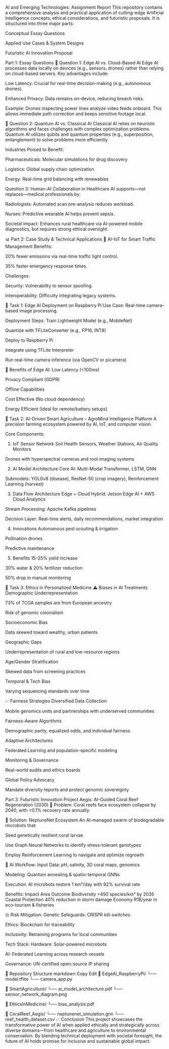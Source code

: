 AI and Emerging Technologies: Assignment Report
This repository contains a comprehensive analysis and practical application of cutting-edge Artificial Intelligence concepts, ethical considerations, and futuristic proposals. It is structured into three major parts:

Conceptual Essay Questions

Applied Use Cases & System Designs

Futuristic AI Innovation Proposal

Part 1: Essay Questions
🔹 Question 1: Edge AI vs. Cloud-Based AI
Edge AI processes data locally on devices (e.g., sensors, drones) rather than relying on cloud-based servers.
Key advantages include:

Low Latency: Crucial for real-time decision-making (e.g., autonomous drones).

Enhanced Privacy: Data remains on-device, reducing breach risks.

Example: Drones inspecting power lines analyze video feeds onboard. This allows immediate path correction and keeps sensitive footage local.

🔹 Question 2: Quantum AI vs. Classical AI
Classical AI relies on heuristic algorithms and faces challenges with complex optimization problems.
Quantum AI utilizes qubits and quantum properties (e.g., superposition, entanglement) to solve problems more efficiently.

Industries Poised to Benefit:

Pharmaceuticals: Molecular simulations for drug discovery

Logistics: Global supply chain optimization

Energy: Real-time grid balancing with renewables

 Question 3: Human-AI Collaboration in Healthcare
AI supports—not replaces—medical professionals by:

Radiologists: Automated scan pre-analysis reduces workload.

Nurses: Predictive wearable AI helps prevent sepsis.

Societal Impact: Enhances rural healthcare via AI-powered mobile diagnostics, but requires strong ethical oversight.

📊 Part 2: Case Study & Technical Applications
🔹 AI-IoT for Smart Traffic Management
Benefits:

20% fewer emissions via real-time traffic light control.

35% faster emergency response times.

Challenges:

Security: Vulnerability to sensor spoofing.

Interoperability: Difficulty integrating legacy systems.

🔹 Task 1: Edge AI Deployment on Raspberry Pi
Use Case: Real-time camera-based image processing.

 Deployment Steps:
Train Lightweight Model (e.g., MobileNet)

Quantize with TFLiteConverter (e.g., FP16, INT8)

Deploy to Raspberry Pi

Integrate using TFLite Interpreter

Run real-time camera inference (via OpenCV or picamera)

🌟 Benefits of Edge AI:
Low Latency (<100ms)

Privacy Compliant (GDPR)

Offline Capabilities

Cost Effective (No cloud dependency)

Energy Efficient (Ideal for remote/battery setups)

🔹 Task 2: AI-Driven Smart Agriculture – AgroMind Intelligence Platform
A precision farming ecosystem powered by AI, IoT, and computer vision.

 Core Components:
1. IoT Sensor Network
Soil Health Sensors, Weather Stations, Air Quality Monitors

Drones with hyperspectral cameras and root imaging systems

2. AI Model Architecture
Core AI: Multi-Modal Transformer, LSTM, GNN

Submodels: YOLOv8 (disease), ResNet-50 (crop imagery), Reinforcement Learning (harvest)

3. Data Flow Architecture
Edge + Cloud Hybrid: Jetson Edge AI + AWS Cloud Analytics

Stream Processing: Apache Kafka pipelines

Decision Layer: Real-time alerts, daily recommendations, market integration

4. Innovations
Autonomous pest scouting & irrigation

Pollination drones

Predictive maintenance

5. Benefits
15–25% yield increase

30% water & 20% fertilizer reduction

50% drop in manual monitoring

🔹 Task 3: Ethics in Personalized Medicine
⚠️ Biases in AI Treatments
Demographic Underrepresentation

73% of TCGA samples are from European ancestry

Risk of genomic colonialism

Socioeconomic Bias

Data skewed toward wealthy, urban patients

Geographic Gaps

Underrepresentation of rural and low-resource regions

Age/Gender Stratification

Skewed data from screening practices

Temporal & Tech Bias

Varying sequencing standards over time

✅ Fairness Strategies
Diversified Data Collection

Mobile genomics units and partnerships with underserved communities

Fairness-Aware Algorithms

Demographic parity, equalized odds, and individual fairness

Adaptive Architectures

Federated Learning and population-specific modeling

Monitoring & Governance

Real-world audits and ethics boards

Global Policy Advocacy

Mandate diversity reports and protect genomic sovereignty

 Part 3: Futuristic Innovation
Project Aegis: AI-Guided Coral Reef Regeneration (2030)
🌊 Problem:
Coral reefs face ecosystem collapse by 2040, with <0.1% recovery rate annually.

🤖 Solution: NeptuneNet Ecosystem
An AI-managed swarm of biodegradable microbots that:

Seed genetically resilient coral larvae

Use Graph Neural Networks to identify stress-tolerant genotypes

Employ Reinforcement Learning to navigate and optimize regrowth

🔗 AI Workflow:
Input Data: pH, salinity, 3D coral maps, genomics

Modeling: Quantum annealing & spatio-temporal GNNs

Execution: AI microbots restore 1 km²/day with 92% survival rate

 Benefits:
Impact Area	Outcome
Biodiversity	+450 species/km² by 2035
Coastal Protection	40% reduction in storm damage
Economy	R1B/year in eco-tourism & fisheries

⚖ Risk Mitigation:
Genetic Safeguards: CRISPR kill-switches

Ethics: Blockchain for traceability

Inclusivity: Retraining programs for local communities

 Tech Stack:
Hardware: Solar-powered microbots

AI: Federated Learning across research vessels

Governance: UN-certified open-source IP sharing

📂 Repository Structure
markdown
Copy
Edit
📁 EdgeAI_RaspberryPi/
    └── model.tflite
    └── camera_app.py

📁 SmartAgriculture/
    └── ai_model_architecture.pdf
    └── sensor_network_diagram.png

📁 EthicsInMedicine/
    └── bias_analysis.pdf

📁 CoralReef_Aegis/
    └── neptunenet_simulation.gnn
    └── reef_health_dataset.csv
✅ Conclusion
This project showcases the transformative power of AI when applied ethically and strategically across diverse domains—from healthcare and agriculture to environmental conservation. By blending technical deployment with societal foresight, the future of AI holds promise for inclusive and sustainable global impact.

